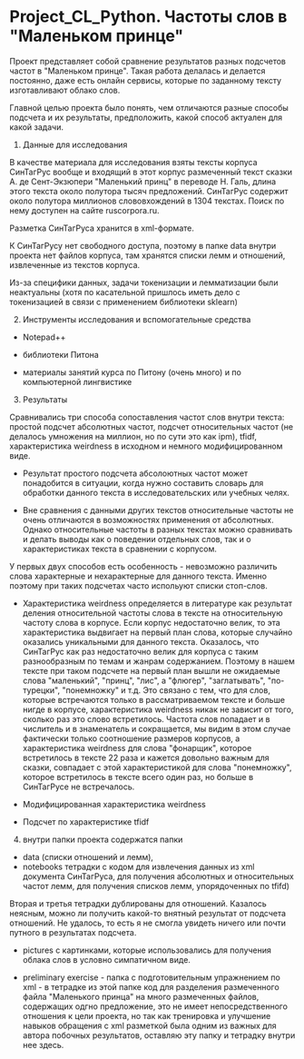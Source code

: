 # Project_CL_Python. Частоты слов в "Маленьком принце"
Проект представляет собой сравнение результатов разных подсчетов частот в "Маленьком принце".
Такая работа делалась и делается постоянно, даже есть онлайн сервисы, которые по заданному тексту изготавливают облако слов.

Главной целью проекта было понять, чем отличаются разные способы подсчета и их результаты, предположить, какой способ актуален для какой задачи.

1) Данные для исследования

В качестве материала для исследования взяты тексты корпуса СинТагРус вообще и входящий в этот корпус размеченный текст сказки А. де Сент-Экзюпери "Маленький принц" в переводе Н. Галь, длина этого текста около полутора тысяч предложений.
СинТагРус содержит около полутора миллионов слововхождений в 1304 текстах. Поиск по нему доступен на сайте ruscorpora.ru.

Разметка СинТагРуса хранится в xml-формате.

К СинТагРусу нет свободного доступа, поэтому в папке data внутри проекта нет файлов корпуса, там хранятся списки лемм и отношений, извлеченные из текстов корпуса.

Из-за специфики данных, задачи токенизации и лемматизации были неактуальны (хотя по касательной пришлось иметь дело с токенизацией в связи с применением библиотеки sklearn)

2) Инструменты исследования и вспомогательные средства

-  Notepad++

- библиотеки Питона

- материалы занятий курса по Питону (очень много) и по компьютерной лингвистике

3) Результаты 

Сравнивались три способа сопоставления частот слов внутри текста: простой подсчет абсолютных частот, подсчет относительных частот (не делалось умножения на миллион, но по сути это как ipm), tfidf, характеристика weirdness в исходном и немного модифицированном виде.

- Результат простого подсчета абсолоютных частот может понадобится в ситуации, когда нужно составить словарь для обработки данного текста в исследовательских или учебных челях.

- Вне сравнения с данными других текстов относительные частоты не очень отличаются в возможностях применения от абсолютных. Однако относительные частоты в разных текстах можно сравнивать и делать выводы как о поведении отдельных слов, так и о характеристиках текста в сравнении с корпусом.

У первых двух способов есть особенность - невозможно различить слова характерные и нехарактерные для данного текста. Именно поэтому при таких подсчетах часто испольуют списки стоп-слов.

- Характеристика weirdness определяется в литературе как результат деления относительной частоты слова в тексте на относительную частоту слова в корпусе. Если корпус недостаточно велик, то эта характеристика выдвигает на первый план слова, которые случайно оказались уникальными для данного текста. Оказалось, что СинТагРус как раз недостаточно велик для корпуса с таким разнообразным по темам и жанрам содержанием. Поэтому в нашем тексте при таком подсчете на первый план вышли не ожидаемые слова "маленький", "принц", "лис", а "флюгер", "заглатывать", "по-турецки", "понемножку" и т.д. Это связано с тем, что для слов, которые встречаются только в рассматриваемом тексте и больше нигде в корпусе, характеристика weirdness никак не зависит от того, сколько раз это слово встретилось. Частота слов попадает и в числитель и в знаменатель и сокращается, мы видим в этом случае фактически только соотношение размеров корпусов, а характеристика weirdness для слова "фонарщик", которое встретилось в тексте 22 раза и кажется довольно важным для сказки, совпадает с этой характеристикой для слова "понемножку", которое встретилось в тексте всего один раз, но больше в СинТагРусе не встречалось.

- Модифицированная характеристика weirdness

- Подсчет по характеристике tfidf

4) внутри папки проекта содержатся папки 
- data (списки отношений и лемм), 
- notebooks
 тетрадки с кодом для извлечения данных из xml документа СинТагРуса, 
 для получения абсолютных и относительных частот лемм, 
 для получения списков лемм, упорядоченных по tfifd)
 
Вторая и третья тетрадки дублированы для отношений. Казалось неясным, можно ли получить какой-то внятный результат от подсчета отношений. Не удалось, то есть я не смогла увидеть ничего или почти путного в результатах подсчета.
 
 - pictures с картинками, которые использовались для получения облака слов в условно симпатичном виде.
 
 - preliminary exercise - папка с подготовительным упражнением по xml - в тетрадке из этой папке код для разделения размеченного файла "Маленького принца" на много размеченных файлов, содержащих одгно предложение, это не имеет непосредственного отношения к цели проекта, но так как тренировка и улучшение навыков обращения с xml разметкой была одним из важных для автора побочных результатов, оставляю эту папку и тетрадку внутри нее здесь.
